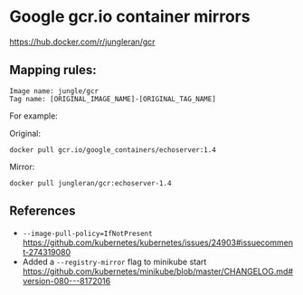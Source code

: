 # Google gcr.io container mirrors

https://hub.docker.com/r/jungleran/gcr

## Mapping rules:

```
Image name: jungle/gcr
Tag name: [ORIGINAL_IMAGE_NAME]-[ORIGINAL_TAG_NAME]
```

For example:

Original:

```
docker pull gcr.io/google_containers/echoserver:1.4
```

Mirror:

```
docker pull jungleran/gcr:echoserver-1.4
```

## References

- `--image-pull-policy=IfNotPresent` https://github.com/kubernetes/kubernetes/issues/24903#issuecomment-274319080
- Added a `--registry-mirror` flag to minikube start https://github.com/kubernetes/minikube/blob/master/CHANGELOG.md#version-080---8172016
